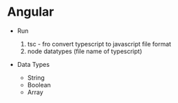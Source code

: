 # Angular

- Run

  1. tsc - fro convert typescript to javascript file format
  2. node datatypes (file name of typescript)

- Data Types
  - String
  - Boolean
  - Array
